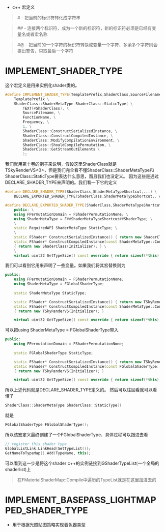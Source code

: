 * c++ 宏定义
> \# - 把当前的标识符转化成字符串  

> \#\# - 连接两个标识符，成为一个新的标识符，新的标识符必须是已经有变量名或者宏名称

> \#@ - 把当前的一个字符的标识符转换成变量一个字符，多余多个字符则会提出警告，只取最后一个字符

# IMPLEMENT_SHADER_TYPE
这个宏定义是用来实例化shader类的。
```cpp
#define IMPLEMENT_SHADER_TYPE(TemplatePrefix,ShaderClass,SourceFilename,FunctionName,Frequency) \
	TemplatePrefix \
	ShaderClass::ShaderMetaType ShaderClass::StaticType( \
		TEXT(#ShaderClass), \
		SourceFilename, \
		FunctionName, \
		Frequency, \
		1, \
		ShaderClass::ConstructSerializedInstance, \
		ShaderClass::ConstructCompiledInstance, \
		ShaderClass::ModifyCompilationEnvironment, \
		ShaderClass::ShouldCompilePermutation, \
		ShaderClass::GetStreamOutElements \
		);
```
我们就用第十卷的例子来说明，假设这里ShaderClass就是TSkyRenderVS<0>，但是我们完全看不懂ShaderClass::ShaderMetaType和ShaderClass::StaticType要表达什么意思，而且我们也没定义。
因为这些是通过DECLARE_SHADER_TYPE来声明的。我们看一下它的定义
```cpp
#define DECLARE_SHADER_TYPE(ShaderClass,ShaderMetaTypeShortcut,...) \
	DECLARE_EXPORTED_SHADER_TYPE(ShaderClass,ShaderMetaTypeShortcut,, ##__VA_ARGS__)

#define DECLARE_EXPORTED_SHADER_TYPE(ShaderClass,ShaderMetaTypeShortcut,RequiredAPI, ...) \
	public: \
	using FPermutationDomain = FShaderPermutationNone; \
	using ShaderMetaType = F##ShaderMetaTypeShortcut##ShaderType; \
	\
	static RequiredAPI ShaderMetaType StaticType; \
	\
	static FShader* ConstructSerializedInstance() { return new ShaderClass(); } \
	static FShader* ConstructCompiledInstance(const ShaderMetaType::CompiledShaderInitializerType& Initializer) \
	{ return new ShaderClass(Initializer); } \
	\
	virtual uint32 GetTypeSize() const override { return sizeof(*this); }
```
我们可以看到它用来声明了一些变量。如果我们将其宏替换则为
```cpp
public: 
	using FPermutationDomain = FShaderPermutationNone; 
	using ShaderMetaType = FGlobalShaderType; 
	
	static ShaderMetaType StaticType; 

	static FShader* ConstructSerializedInstance() { return new TSkyRenderVS(); } 
	static FShader* ConstructCompiledInstance(const ShaderMetaType::CompiledShaderInitializerType& Initializer) 
	{ return new TSkyRenderVS(Initializer); } 

	virtual uint32 GetTypeSize() const override { return sizeof(*this); }
```
可以把using ShaderMetaType = FGlobalShaderType带入
```cpp
public: 
	using FPermutationDomain = FShaderPermutationNone; 
	
	static FGlobalShaderType StaticType; 

	static FShader* ConstructSerializedInstance() { return new TSkyRenderVS(); } 
	static FShader* ConstructCompiledInstance(const FGlobalShaderType::CompiledShaderInitializerType& Initializer) 
	{ return new TSkyRenderVS(Initializer); } 

	virtual uint32 GetTypeSize() const override { return sizeof(*this); }
```
所以上述代码就是DECLARE_SHADER_TYPE定义的。
然后可以往回看就可以看懂了
```cpp
ShaderClass::ShaderMetaType ShaderClass::StaticType()
```
就是
```cpp
FGlobalShaderType FGlobalShaderType();
```
所以该宏定义最终创建了一个FGlobalShaderType，具体过程可以跟进去看
```cpp
// register this shader type
GlobalListLink.LinkHead(GetTypeList());
GetNameToTypeMap().Add(TypeName, this);
```
可以看到这一步是将这个shader c++的实例链接到GShaderTypeList(一个全局的shaderlist)上
> 在FMaterialShaderMap::Compile中遍历的TypeList就是在这里加进去的

# IMPLEMENT_BASEPASS_LIGHTMAPPED_SHADER_TYPE
* 用于根据光照贴图策略实现着色器类型

